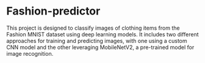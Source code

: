 # Fashion-predictor
This project is designed to classify images of clothing items from the Fashion MNIST dataset using deep learning models. It includes two different approaches for training and predicting images, with one using a custom CNN model and the other leveraging MobileNetV2, a pre-trained model for image recognition.
